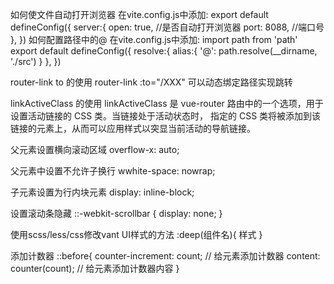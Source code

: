 如何使文件自动打开浏览器
在vite.config.js中添加: export default defineConfig({ server:{ open: true, //是否自动打开浏览器 port: 8088, //端口号 }, })
如何配置路径中的@
在vite.config.js中添加: import path from 'path'
export default defineConfig({ resolve:{ alias:{ '@': path.resolve(__dirname, './src') } }, })

router-link to 的使用
router-link :to="/XXX" 可以动态绑定路径实现跳转

linkActiveClass 的使用
linkActiveClass 是 vue-router 路由中的一个选项，用于设置活动链接的 CSS 类。当链接处于活动状态时， 指定的 CSS 类将被添加到该链接的元素上，从而可以应用样式以突显当前活动的导航链接。

父元素设置横向滚动区域
overflow-x: auto;

父元素中设置不允许子换行
wwhite-space: nowrap;

子元素设置为行内块元素
display: inline-block;

设置滚动条隐藏
::-webkit-scrollbar { display: none; }

使用scss/less/css修改vant UI样式的方法
:deep(组件名){ 样式 }

添加计数器
::before{ counter-increment: count; // 给元素添加计数器 content: counter(count); // 给元素添加计数器内容 }
